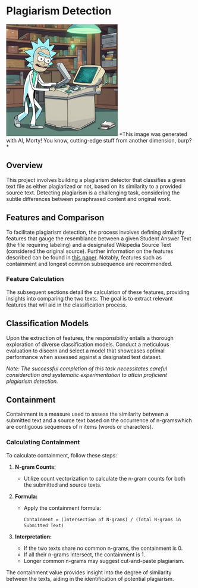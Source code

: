 # Plagiarism Detection
<img src="https://github.com/lukaszwaller/ml-engineering/blob/main/assets/plagiarism-detection.jpg" alt="plagiagrism detection" width="300"/>
*This image was generated with AI, Morty! You know, cutting-edge stuff from another dimension, burp?*

## Overview

This project involves building a plagiarism detector that classifies a given text file as either plagiarized or not, based on its similarity to a provided source text. Detecting plagiarism is a challenging task, considering the subtle differences between paraphrased content and original work.

## Features and Comparison

To facilitate plagiarism detection, the process involves defining similarity features that gauge the resemblance between a given Student Answer Text (the file requiring labeling) and a designated Wikipedia Source Text (considered the original source). Further information on the features described can be found in [this paper](https://s3.amazonaws.com/video.udacity-data.com/topher/2019/January/5c412841_developing-a-corpus-of-plagiarised-short-answers/developing-a-corpus-of-plagiarised-short-answers.pdf). Notably, features such as containment and longest common subsequence are recommended.

### Feature Calculation

The subsequent sections detail the calculation of these features, providing insights into comparing the two texts. The goal is to extract relevant features that will aid in the classification process.

## Classification Models

Upon the extraction of features, the responsibility entails a thorough exploration of diverse classification models. Conduct a meticulous evaluation to discern and select a model that showcases optimal performance when assessed against a designated test dataset.

*Note: The successful completion of this task necessitates careful consideration and systematic experimentation to attain proficient plagiarism detection.*

## Containment

Containment is a measure used to assess the similarity between a submitted text and a source text based on the occurrence of n-gramswhich are contiguous sequences of n items (words or characters).

### Calculating Containment

To calculate containment, follow these steps:

1. **N-gram Counts:**
   - Utilize count vectorization to calculate the n-gram counts for both the submitted and source texts.

2. **Formula:**
   - Apply the containment formula:
     ```
     Containment = (Intersection of N-grams) / (Total N-grams in Submitted Text)
     ```

3. **Interpretation:**
   - If the two texts share no common n-grams, the containment is 0.
   - If all their n-grams intersect, the containment is 1.
   - Longer common n-grams may suggest cut-and-paste plagiarism.

The containment value provides insight into the degree of similarity between the texts, aiding in the identification of potential plagiarism.

